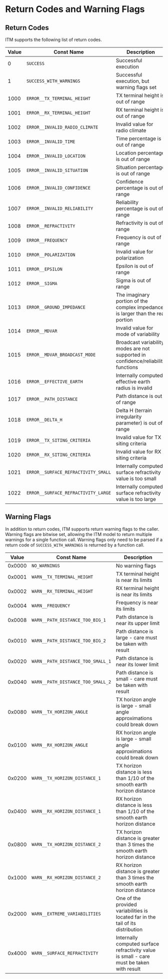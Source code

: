 # Return Codes and Warning Flags #

## Return Codes ##

ITM supports the following list of return codes.

| Value | Const Name                       | Description  |
| ------|----------------------------------|--------------|
|     0 | `SUCCESS`                        | Successful execution |
|     1 | `SUCCESS_WITH_WARNINGS`          | Successful execution, but warning flags set |
|  1000 | `ERROR__TX_TERMINAL_HEIGHT`      | TX terminal height is out of range |
|  1001 | `ERROR__RX_TERMINAL_HEIGHT`      | RX terminal height is out of range |
|  1002 | `ERROR__INVALID_RADIO_CLIMATE`   | Invalid value for radio climate |
|  1003 | `ERROR__INVALID_TIME`            | Time percentage is out of range |
|  1004 | `ERROR__INVALID_LOCATION`        | Location percentage is out of range |
|  1005 | `ERROR__INVALID_SITUATION`       | Situation percentage is out of range |
|  1006 | `ERROR__INVALID_CONFIDENCE`      | Confidence percentage is out of range |
|  1007 | `ERROR__INVALID_RELIABILITY`     | Reliability percentage is out of range |
|  1008 | `ERROR__REFRACTIVITY`            | Refractivity is out of range |
|  1009 | `ERROR__FREQUENCY`               | Frequency is out of range |
|  1010 | `ERROR__POLARIZATION`            | Invalid value for polarization |
|  1011 | `ERROR__EPSILON`                 | Epsilon is out of range |
|  1012 | `ERROR__SIGMA`                   | Sigma is out of range |
|  1013 | `ERROR__GROUND_IMPEDANCE`        | The imaginary portion of the complex impedance is larger than the real portion |
|  1014 | `ERROR__MDVAR`                   | Invalid value for mode of variability |
|  1015 | `ERROR__MDVAR_BROADCAST_MODE`    | Broadcast variability modes are not supported in confidence/reliability functions |
|  1016 | `ERROR__EFFECTIVE_EARTH`         | Internally computed effective earth radius is invalid |
|  1017 | `ERROR__PATH_DISTANCE`           | Path distance is out of range |
|  1018 | `ERROR__DELTA_H`                 | Delta H (terrain irregularity parameter) is out of range |
|  1019 | `ERROR__TX_SITING_CRITERIA`      | Invalid value for TX siting criteria |
|  1020 | `ERROR__RX_SITING_CRITERIA`      | Invalid value for RX siting criteria |
|  1021 | `ERROR__SURFACE_REFRACTIVITY_SMALL`    | Internally computed surface refractivity value is too small |
|  1022 | `ERROR__SURFACE_REFRACTIVITY_LARGE`    | Internally computed surface refractivity value is too large |

## Warning Flags ##

In addition to return codes, ITM supports return warning flags to the caller.  Warning flags are bitwise set, allowing the ITM model to return multiple warnings for a single function call.  Warning flags only need to be parsed if a return code of `SUCCESS_WITH_WARNINGS` is returned by a function call.

| Value  | Const Name                       | Description  |
| -------|----------------------------------|--------------|
| 0x0000 | `NO_WARNINGS`                    | No warning flags |
| 0x0001 | `WARN__TX_TERMINAL_HEIGHT`       | TX terminal height is near its limits |
| 0x0002 | `WARN__RX_TERMINAL_HEIGHT`       | RX terminal height is near its limits |
| 0x0004 | `WARN__FREQUENCY`                | Frequency is near its limits |
| 0x0008 | `WARN__PATH_DISTANCE_TOO_BIG_1`  | Path distance is near its upper limit |
| 0x0010 | `WARN__PATH_DISTANCE_TOO_BIG_2`  | Path distance is large - care must be taken with result |
| 0x0020 | `WARN__PATH_DISTANCE_TOO_SMALL_1` | Path distance is near its lower limit |
| 0x0040 | `WARN__PATH_DISTANCE_TOO_SMALL_2` | Path distance is small - care must be taken with result
| 0x0080 | `WARN__TX_HORIZON_ANGLE`         | TX horizon angle is large - small angle approximations could break down |
| 0x0100 | `WARN__RX_HORIZON_ANGLE`         | RX horizon angle is large - small angle approximations could break down |
| 0x0200 | `WARN__TX_HORIZON_DISTANCE_1`    | TX horizon distance is less than 1/10 of the smooth earth horizon distance |
| 0x0400 | `WARN__RX_HORIZON_DISTANCE_1`    | RX horizon distance is less than 1/10 of the smooth earth horizon distance |
| 0x0800 | `WARN__TX_HORIZON_DISTANCE_2`    | TX horizon distance is greater than 3 times the smooth earth horizon distance |
| 0x1000 | `WARN__RX_HORIZON_DISTANCE_2`    | RX horizon distance is greater than 3 times the smooth earth horizon distance |
| 0x2000 | `WARN__EXTREME_VARIABILITIES`    | One of the provided variabilities is located far in the tail of its distribution |
| 0x4000 | `WARN__SURFACE_REFRACTIVITY`     | Internally computed surface refractivity value is small - care must be taken with result |
